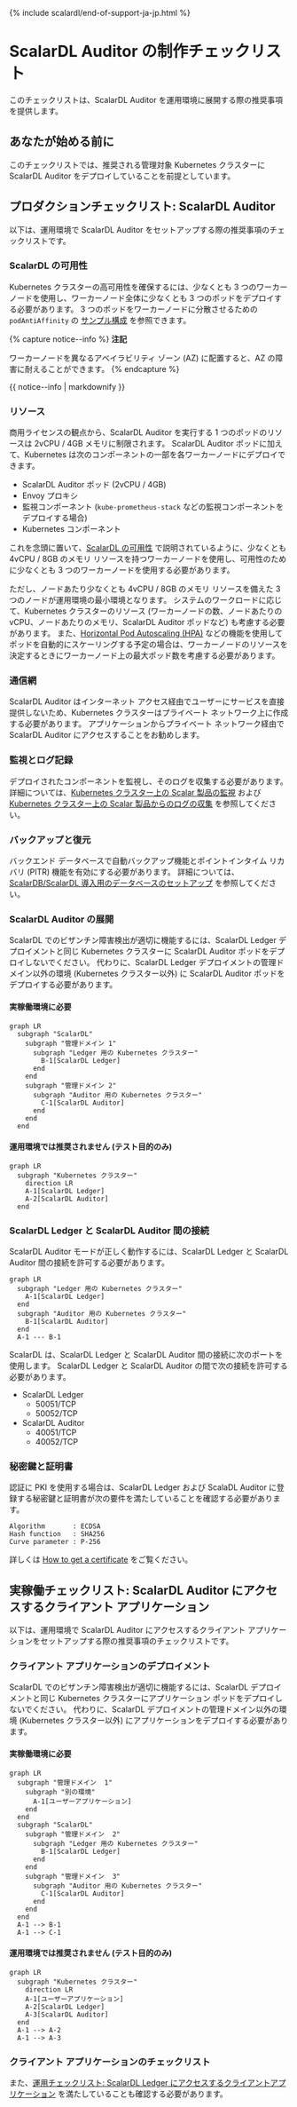 {% include scalardl/end-of-support-ja-jp.html %}

# ScalarDL Auditor の制作チェックリスト

このチェックリストは、ScalarDL Auditor を運用環境に展開する際の推奨事項を提供します。

## あなたが始める前に

このチェックリストでは、推奨される管理対象 Kubernetes クラスターに ScalarDL Auditor をデプロイしていることを前提としています。

## プロダクションチェックリスト: ScalarDL Auditor

以下は、運用環境で ScalarDL Auditor をセットアップする際の推奨事項のチェックリストです。

### ScalarDL の可用性

Kubernetes クラスターの高可用性を確保するには、少なくとも 3 つのワーカーノードを使用し、ワーカーノード全体に少なくとも 3 つのポッドをデプロイする必要があります。 3 つのポッドをワーカーノードに分散させるための `podAntiAffinity` の [サンプル構成](../conf/scalardl-audit-custom-values.yaml) を参照できます。

{% capture notice--info %}
**注記**

ワーカーノードを異なるアベイラビリティ ゾーン (AZ) に配置すると、AZ の障害に耐えることができます。
{% endcapture %}

<div class="notice--info">{{ notice--info | markdownify }}</div>

### リソース

商用ライセンスの観点から、ScalarDL Auditor を実行する 1 つのポッドのリソースは 2vCPU / 4GB メモリに制限されます。 ScalarDL Auditor ポッドに加えて、Kubernetes は次のコンポーネントの一部を各ワーカーノードにデプロイできます。

* ScalarDL Auditor ポッド (2vCPU / 4GB)
* Envoy プロキシ
* 監視コンポーネント (`kube-prometheus-stack` などの監視コンポーネントをデプロイする場合)
* Kubernetes コンポーネント

これを念頭に置いて、[ScalarDL の可用性](#scalardl-availability) で説明されているように、少なくとも 4vCPU / 8GB のメモリ リソースを持つワーカーノードを使用し、可用性のために少なくとも 3 つのワーカーノードを使用する必要があります。

ただし、ノードあたり少なくとも 4vCPU / 8GB のメモリ リソースを備えた 3 つのノードが運用環境の最小環境となります。 システムのワークロードに応じて、Kubernetes クラスターのリソース (ワーカーノードの数、ノードあたりの vCPU、ノードあたりのメモリ、ScalarDL Auditor ポッドなど) も考慮する必要があります。 また、[Horizontal Pod Autoscaling (HPA)](https://kubernetes.io/docs/tasks/run-application/horizontal-pod-autoscale/) などの機能を使用してポッドを自動的にスケーリングする予定の場合は、ワーカーノードのリソースを決定するときにワーカーノード上の最大ポッド数を考慮する必要があります。

### 通信網

ScalarDL Auditor はインターネット アクセス経由でユーザーにサービスを直接提供しないため、Kubernetes クラスターはプライベート ネットワーク上に作成する必要があります。 アプリケーションからプライベート ネットワーク経由で ScalarDL Auditor にアクセスすることをお勧めします。

### 監視とログ記録

デプロイされたコンポーネントを監視し、そのログを収集する必要があります。 詳細については、[Kubernetes クラスター上の Scalar 製品の監視](K8sMonitorGuide.md) および  [Kubernetes クラスター上の Scalar 製品からのログの収集](K8sLogCollectionGuide.md) を参照してください。

### バックアップと復元

バックエンド データベースで自動バックアップ機能とポイントインタイム リカバリ (PITR) 機能を有効にする必要があります。 詳細については、[ScalarDB/ScalarDL 導入用のデータベースのセットアップ](SetupDatabase.md) を参照してください。

### ScalarDL Auditor の展開

ScalarDL でのビザンチン障害検出が適切に機能するには、ScalarDL Ledger デプロイメントと同じ Kubernetes クラスターに ScalarDL Auditor ポッドをデプロイしないでください。 代わりに、ScalarDL Ledger デプロイメントの管理ドメイン以外の環境 (Kubernetes クラスター以外) に ScalarDL Auditor ポッドをデプロイする必要があります。

#### 実稼働環境に必要

```mermaid
graph LR
  subgraph "ScalarDL"
    subgraph "管理ドメイン 1"
      subgraph "Ledger 用の Kubernetes クラスター"
        B-1[ScalarDL Ledger]
      end
    end
    subgraph "管理ドメイン 2"
      subgraph "Auditor 用の Kubernetes クラスター"
        C-1[ScalarDL Auditor]
      end
    end
  end
```

#### 運用環境では推奨されません (テスト目的のみ)

```mermaid
graph LR
  subgraph "Kubernetes クラスター"
    direction LR
    A-1[ScalarDL Ledger]
    A-2[ScalarDL Auditor]
  end
```

### ScalarDL Ledger と ScalarDL Auditor 間の接続

ScalarDL Auditor モードが正しく動作するには、ScalarDL Ledger と ScalarDL Auditor 間の接続を許可する必要があります。

```mermaid
graph LR
  subgraph "Ledger 用の Kubernetes クラスター"
    A-1[ScalarDL Ledger]
  end
  subgraph "Auditor 用の Kubernetes クラスター"
    B-1[ScalarDL Auditor]
  end
  A-1 --- B-1
```

ScalarDL は、ScalarDL Ledger と ScalarDL Auditor 間の接続に次のポートを使用します。 ScalarDL Ledger と ScalarDL Auditor の間で次の接続を許可する必要があります。

* ScalarDL Ledger
  * 50051/TCP
  * 50052/TCP
* ScalarDL Auditor
  * 40051/TCP
  * 40052/TCP

### 秘密鍵と証明書

認証に PKI を使用する場合は、ScalarDL Ledger および ScalaDL Auditor に登録する秘密鍵と証明書が次の要件を満たしていることを確認する必要があります。

```console
Algorithm       : ECDSA
Hash function   : SHA256
Curve parameter : P-256
```

詳しくは [How to get a certificate](https://github.com/scalar-labs/scalardl/blob/master/docs/ca/caclient-getting-started.md) をご覧ください。

## 実稼働チェックリスト: ScalarDL Auditor にアクセスするクライアント アプリケーション

以下は、運用環境で ScalarDL Auditor にアクセスするクライアント アプリケーションをセットアップする際の推奨事項のチェックリストです。

### クライアント アプリケーションのデプロイメント

ScalarDL でのビザンチン障害検出が適切に機能するには、ScalarDL デプロイメントと同じ Kubernetes クラスターにアプリケーション ポッドをデプロイしないでください。 代わりに、ScalarDL デプロイメントの管理ドメイン以外の環境 (Kubernetes クラスター以外) にアプリケーションをデプロイする必要があります。

#### 実稼働環境に必要

```mermaid
graph LR
  subgraph "管理ドメイン  1"
    subgraph "別の環境"
      A-1[ユーザーアプリケーション]
    end
  end
  subgraph "ScalarDL"
    subgraph "管理ドメイン  2"
      subgraph "Ledger 用の Kubernetes クラスター"
        B-1[ScalarDL Ledger]
      end
    end
    subgraph "管理ドメイン  3"
      subgraph "Auditor 用の Kubernetes クラスター"
        C-1[ScalarDL Auditor]
      end
    end
  end
  A-1 --> B-1
  A-1 --> C-1
```

#### 運用環境では推奨されません (テスト目的のみ)

```mermaid
graph LR
  subgraph "Kubernetes クラスター"
    direction LR
    A-1[ユーザーアプリケーション]
    A-2[ScalarDL Ledger]
    A-3[ScalarDL Auditor]
  end
  A-1 --> A-2
  A-1 --> A-3
```

### クライアント アプリケーションのチェックリスト

また、[運用チェックリスト: ScalarDL Ledger にアクセスするクライアントアプリケーション](ProductionChecklistForScalarDLLedger.md#運用チェックリスト-scalardl-ledger-にアクセスするクライアントアプリケーション) を満たしていることも確認する必要があります。
